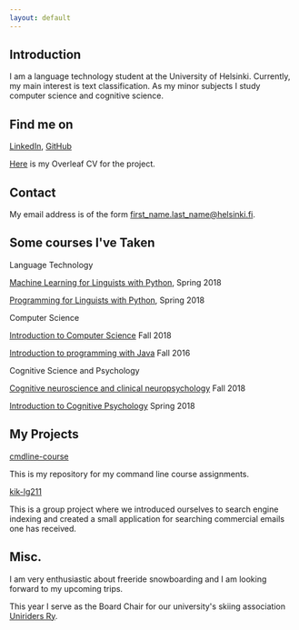 ```yaml
---
layout: default
---
```


## Introduction

I am a language technology student at the University of Helsinki. Currently, my main interest is text classification. As my minor subjects I study computer science and cognitive science. 


## Find me on

[LinkedIn](https://www.linkedin.com/in/tiila-kaenniemi), [GitHub](https://github.com/tiila)

[Here](https://www.overleaf.com/read/xnpjbhtvkvjq) is my Overleaf CV for the project. 

## Contact

My email address is of the form first_name.last_name@helsinki.fi. 

## Some courses I've Taken

Language Technology

[Machine Learning for Linguists with Python](https://courses.helsinki.fi/fi/KIK-LG210/125773141), Spring 2018

[Programming for Linguists with Python](https://courses.helsinki.fi/fi/KIK-LG208/125773313), Spring 2018

Computer Science

[Introduction to Computer Science](https://courses.helsinki.fi/fi/TKT10001/124961057) Fall 2018

[Introduction to programming with Java](https://courses.helsinki.fi/fi/aytkt10002/124726143) Fall 2016

Cognitive Science and Psychology

[Cognitive neuroscience and clinical neuropsychology](https://courses.helsinki.fi/fi/aypsyk-211/123882565) Fall 2018

[Introduction to Cognitive Psychology](https://courses.helsinki.fi/fi/aypsyk-121/125262851) Spring 2018

## My Projects 

[cmdline-course](https://github.com/tiila/cmdline-course)

This is my repository for my command line course assignments.

[kik-lg211](https://github.com/melaeli/kik-lg211-classification-final)

This is a group project where we introduced ourselves to search engine indexing and created a small application for searching commercial emails one has received.

## Misc. 

I am very enthusiastic about freeride snowboarding and I am looking forward to my upcoming trips.

This year I serve as the Board Chair for our university's skiing association [Uniriders Ry](https://blogs.helsinki.fi/uniriders-hki/).

